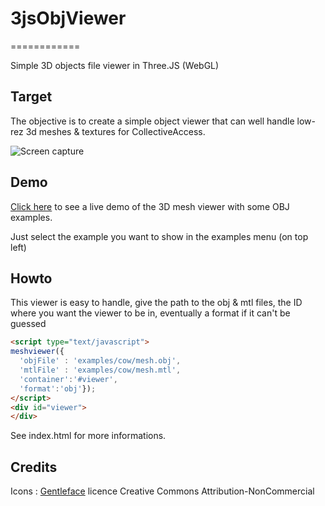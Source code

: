 # 3jsObjViewer
============

Simple 3D objects file viewer in Three.JS (WebGL)

## Target

The objective is to create a simple object viewer that can well handle low-rez 3d meshes & textures for CollectiveAccess.

![Screen capture](https://raw.githubusercontent.com/ideesculture/meshviewer/master/capture1.png "Screen capture")


## Demo
[Click here](http://www.ideesculture.com/3d/index.html) to see a live demo of the 3D mesh viewer with some OBJ examples.

Just select the example you want to show in the examples menu (on top left)

## Howto 

This viewer is easy to handle, give the path to the obj & mtl files, the ID where you want the viewer to be in, eventually a format if it can't be guessed

``` html 
<script type="text/javascript">
meshviewer({
  'objFile' : 'examples/cow/mesh.obj',
  'mtlFile' : 'examples/cow/mesh.mtl', 
  'container':'#viewer', 
  'format':'obj'});
</script>
<div id="viewer">
</div>
```

See index.html for more informations.

## Credits
Icons : [Gentleface](http://www.gentleface.com/free_icon_set.html) licence Creative Commons Attribution-NonCommercial
